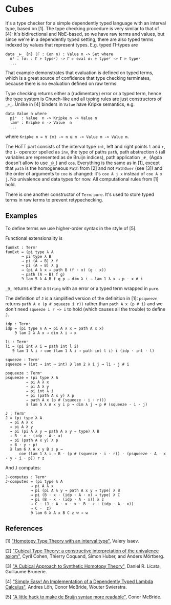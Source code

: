 # Cubes

It's a type checker for a simple dependently typed language with an interval type, based on [1]. The type checking procedure is very similar to that of [4]: it's bidirectional and NbE-based, so we have raw terms and values, but since we're in a dependently typed setting, there are also typed terms indexed by values that represent types. E.g. typed Π-types are

```
data _⊢_ {n} (Γ : Con n) : Value n -> Set where
  πᵗ : (σₜ : Γ ⊢ typeᵛ) -> Γ ▻ eval σₜ ⊢ typeᵛ -> Γ ⊢ typeᵛ
  ...
```

That example demonstrates that evaluation is defined on typed terms, which is a great source of confidence that type checking terminates, because there is no evaluation defined on raw terms.

Type checking returns either a (rudimentary) error or a typed term, hence the type system is Church-like and all typing rules are just constructors of `_⊢_`. Unlike in [4] binders in `Value` have Kripke semantics, e.g.

```
data Value n where
  piᵛ  : Value  n -> Kripke n -> Value n
  lamᵛ : Kripke n -> Value  n
  ...
```

where `Kripke n = ∀ {m} -> n ⊑ m -> Value m -> Value m`.

The HoTT part consists of the interval type `int`, left and right points `l` and `r`, the `1-` operator spelled as `inv`, the type of paths `path`, path abstraction `δ` (all variables are represented as de Bruijn indices), path application `_#_` (Agda doesn't allow to use `_@_`) and `coe`. Everything is the same as in [1], except that `path` is the homogeneous `Path` from [2] and not `PathOver` (see [3]) and the order of arguments to `coe` is changed: it's `coe A j x` instead of `coe A x j`. No univalence and data types for now. All computational rules from [1] hold.

There is one another constructor of `Term`: `pure`. It's used to store typed terms in raw terms to prevent retypechecking.

## Examples

To define terms we use higher-order syntax in the style of [5].

Functional extensionality is

```
funExt : Term⁺
funExt = (pi type λ A
       → pi type λ B
       → pi (A ⇒ B) λ f
       → pi (A ⇒ B) λ g
       → (pi A λ x → path B (f · x) (g · x))
       ⇒ path (A ⇒ B) f g)
       ∋ lam 5 λ A B f g p → dim λ i → lam 1 λ x → p · x # i
```

`_∋_` returns either a `String` with an error or a typed term wrapped in `pure`.

The definition of `J` is a simplified version of the definition in [1]: `psqueeze` returns `path A x (p # squeeze i r))` rather than `path A x (p # i)` and we don't need `squeeze i r ~> i` to hold (which causes all the trouble) to define `J`.

```
idp : Term⁺
idp = (pi type λ A → pi A λ x → path A x x)
    ∋ lam 2 λ A x → dim λ i → x 

li : Term⁺
li = (pi int λ i → path int l i)
   ∋ lam 1 λ i → coe (lam 1 λ i → path int l i) i (idp · int · l)

squeeze : Term⁺
squeeze = (int ⇒ int ⇒ int) ∋ lam 2 λ i j → li · j # i

psqueeze : Term⁺
psqueeze = (pi type λ A
         → pi A λ x
         → pi A λ y
         → pi int λ i
         → pi (path A x y) λ p
         → path A x (p # (squeeze · i · r)))
         ∋ lam 5 λ A x y i p → dim λ j → p # (squeeze · i · j)

J : Term⁺
J = (pi type λ A
  → pi A λ x
  → pi A λ y
  → pi (pi A λ y → path A x y ⇒ type) λ B
  → B · x · (idp · A · x)
  ⇒ pi (path A x y) λ p
  → B · y · p)
  ∋ lam 6 λ A x y B z p →
      coe (lam 1 λ i → B · (p # (squeeze · i · r)) · (psqueeze · A · x · y · i · p)) r z
```

And `J` computes:

```
J-computes : Term⁺
J-computes = (pi type λ A
           → pi A λ x
           → pi (pi A λ y → path A x y ⇒ type) λ B
           → pi (B · x · (idp · A · x) ⇒ type) λ C
           → pi (B · x · (idp · A · x)) λ z
           → C · (J · A · x · x · B · z · (idp · A · x))
           ⇒ C ·  z)
           ∋ lam 6 λ A x B C z w → w
```

## References

[1] ["Homotopy Type Theory with an interval type"](https://valis.github.io/doc.pdf), Valery Isaev.

[2] ["Cubical Type Theory: a constructive interpretation of the univalence axiom"](https://www.math.ias.edu/~amortberg/papers/cubicaltt.pdf), Cyril Cohen, Thierry Coquand, Simon Huber, and Anders Mörtberg.

[3] ["A Cubical Approach to Synthetic Homotopy Theory"](http://dlicata.web.wesleyan.edu/pubs/lb15cubicalsynth/lb15cubicalsynth.pdf), Daniel R. Licata, Guillaume Brunerie.

[4] ["Simply Easy! An Implementation of a Dependently Typed Lambda Calculus"](http://strictlypositive.org/Easy.pdf), Andres Löh, Conor McBride, Wouter Swierstra.

[5] ["A little hack to make de Bruijn syntax more readable"](https://personal.cis.strath.ac.uk/conor.mcbride/fooling/Jigger.agda), Conor McBride.

